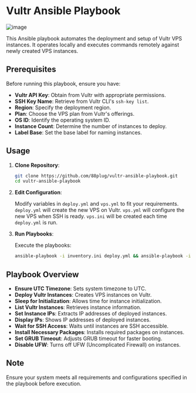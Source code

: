 # Vultr Ansible Playbook

![image](https://github.com/88plug/vultr-ansible-playbook/assets/19512127/1b8ed33b-25e1-495a-b6ba-cea896a1bafb)

This Ansible playbook automates the deployment and setup of Vultr VPS instances. It operates locally and executes commands remotely against newly created VPS instances.

## Prerequisites

Before running this playbook, ensure you have:

- **Vultr API Key**: Obtain from Vultr with appropriate permissions.
- **SSH Key Name**: Retrieve from Vultr CLI's `ssh-key list`.
- **Region**: Specify the deployment region.
- **Plan**: Choose the VPS plan from Vultr's offerings.
- **OS ID**: Identify the operating system ID.
- **Instance Count**: Determine the number of instances to deploy.
- **Label Base**: Set the base label for naming instances.

## Usage

1. **Clone Repository**:

    ```bash
    git clone https://github.com/88plug/vultr-ansible-playbook.git
    cd vultr-ansible-playbook
    ```

2. **Edit Configuration**:

    Modify variables in `deploy.yml` and `vps.yml` to fit your requirements. `deploy.yml` will create the new VPS on Vultr. `vps.yml` will configure the new VPS when SSH is ready. `vps.ini` will be created each time `deploy.yml` is run.

4. **Run Playbooks**:

    Execute the playbooks:

    ```bash
    ansible-playbook -i inventory.ini deploy.yml && ansible-playbook -i vps.ini vps.yml
    ```


## Playbook Overview

- **Ensure UTC Timezone**: Sets system timezone to UTC.
- **Deploy Vultr Instances**: Creates VPS instances on Vultr.
- **Sleep for Initialization**: Allows time for instance initialization.
- **List Vultr Instances**: Retrieves instance information.
- **Set Instance IPs**: Extracts IP addresses of deployed instances.
- **Display IPs**: Shows IP addresses of deployed instances.
- **Wait for SSH Access**: Waits until instances are SSH accessible.
- **Install Necessary Packages**: Installs required packages on instances.
- **Set GRUB Timeout**: Adjusts GRUB timeout for faster booting.
- **Disable UFW**: Turns off UFW (Uncomplicated Firewall) on instances.

## Note

Ensure your system meets all requirements and configurations specified in the playbook before execution.
